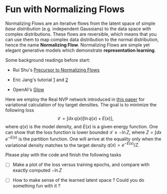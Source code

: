 # Fun with Normalizing Flows

Normalizing Flows are an iterative flows from the latent space of simple *base distribution* (e.g. independent Gaussians) to the data space with complex distributions. These flows are reversible, which means that you can use them to map complex data distribution to the normal distribution, hence the name **Normalizing Flow**. Normalizing Flows are simple yet elegant generative models which demonstrate **representation learning**. 

Some background readings before start:

- Rui Shu's  [Precursor to Normalizing Flows](http://ruishu.io/2018/05/19/change-of-variables/)

- Eric Jang's tutorial  [1](https://blog.evjang.com/2018/01/nf1.html) and [2](https://blog.evjang.com/2018/01/nf2.html)

- OpenAI's [Glow](https://blog.openai.com/glow/)

Here we employ the Real NVP network introduced in [this paper](https://arxiv.org/abs/1605.08803) for variational calculation of toy target densities. The goal is to minimize the following loss 
$$
\mathcal{L} = \int d x\, q(x) [\ln q(x) + E (x)],
$$
where $q(x)$ is the model density, and $E(x)$ is a given energy function. One can show that the loss function is lower bounded $\mathcal{L} \ge -\ln Z$, where  $Z = \int d x \, e^{-E(x)}$ is the partition function. One will  arrive at the equality only when the variational density matches to the target density $q(x) = e^{-E(x)}/Z$. 

Please play with the code and finish the following tasks 

- [ ] Make a plot of the loss versus training epochs, and compare with exactly computed $-\ln Z$
- [ ] How to make sense of the learned latent space ?  Could you do something fun with it ? 

